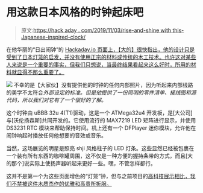 # 用这款日本风格的时钟起床吧

> 原文:[https://hack aday . com/2019/11/03/rise-and-shine with this-Japanese-inspired-clock/](https://hackaday.com/2019/11/03/rise-and-shine-with-this-japanese-inspired-clock/)

在他华丽的“日出闹钟”的 [Hackaday.io 页面上，【大的】很快指出，他的设计只是受到了日本灯笼的启发，并没有使用正宗的材料或传统的木工技术。也许这对某些人来说是一个重要的事实，但我们只想说，当最终结果看起来这么好时，所用的材料就显得不那么重要了。](https://hackaday.io/project/168165-sunrise-alarm-clock)

[![](../Images/1ca9ac426972b7063e4126bb907a4736.png)](https://hackaday.com/wp-content/uploads/2019/10/lanternclock_detail.jpg) 不幸的是【大家伙】没有提供他的时钟的任何内部照片，因为听起来内部线路的美学不太符合*外部设定的标准。但是他提供了一份简明的零件清单、接线图和源代码，所以我们对它有了一个很好的了解。*

这个时钟由 uBBB 32u 4(T1)驱动，这是一个 ATMega32u4 开发板，是[大公司]与[沃伦扬森斯]共同开发的。它使用流行的 MAX7219 LED 矩阵进行显示，并使用 DS3231 RTC 模块来帮助保持时间。机上还有一个 DFPlayer 迷你模块，允许他在闹钟响起时播放任何他想要的音效或音乐。

当然，这场展览的明星是照亮 shji 风格柱子的 LED 灯条。这些显然已经被包裹在一个装有所有东西的咖啡罐周围，这不仅是一种方便的握持条带的方式，而且[大的那个]说实际上使扬声器听起来更好一些。嘿，不管怎样都行。

这并不是第一个为这些页面增色的“灯笼”钟，但与之前项目的[高科技展示相比，我们不禁被这件木质杰作的优雅和高贵所折服。](https://hackaday.com/2013/12/06/dcf77-powered-clock-is-a-work-of-art/)